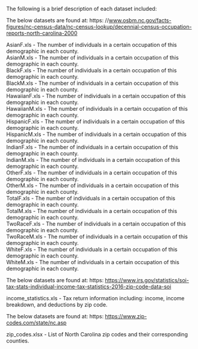 The following is a brief description of each dataset included:

The below datasets are found at: https: //www.osbm.nc.gov/facts-figures/nc-census-data/nc-census-lookup/decennial-census-occupation-reports-north-carolina-2000

AsianF.xls - The number of individuals in a certain occupation of this demographic in each county.  
AsianM.xls - The number of individuals in a certain occupation of this demographic in each county.  
BlackF.xls - The number of individuals in a certain occupation of this demographic in each county.  
BlackM.xls - The number of individuals in a certain occupation of this demographic in each county.  
HawaiianF.xls - The number of individuals in a certain occupation of this demographic in each county.  
HawaiianM.xls - The number of individuals in a certain occupation of this demographic in each county.  
HispanicF.xls - The number of individuals in a certain occupation of this demographic in each county.  
HispanicM.xls - The number of individuals in a certain occupation of this demographic in each county.  
IndianF.xls - The number of individuals in a certain occupation of this demographic in each county.  
IndianM.xls - The number of individuals in a certain occupation of this demographic in each county.  
OtherF.xls - The number of individuals in a certain occupation of this demographic in each county.  
OtherM.xls - The number of individuals in a certain occupation of this demographic in each county.  
TotalF.xls - The number of individuals in a certain occupation of this demographic in each county.  
TotalM.xls - The number of individuals in a certain occupation of this demographic in each county.  
TwoRaceF.xls - The number of individuals in a certain occupation of this demographic in each county.  
TwoRaceM.xls - The number of individuals in a certain occupation of this demographic in each county.  
WhiteF.xls - The number of individuals in a certain occupation of this demographic in each county.  
WhiteM.xls - The number of individuals in a certain occupation of this demographic in each county.  

The below datasets are found at: https: https://www.irs.gov/statistics/soi-tax-stats-individual-income-tax-statistics-2016-zip-code-data-soi

income_statistics.xls - Tax return information including: income, income breakdown, and deductions by zip code. 

The below datasets are found at: https: https://www.zip-codes.com/state/nc.asp

zip_codes.xlsx - List of North Carolina zip codes and their corresponding counties.
